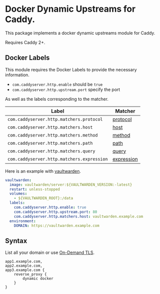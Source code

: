# Docker Dynamic Upstreams for Caddy.

This package implements a docker dynamic upstreams module for Caddy.

Requires Caddy 2+.

## Docker Labels

This module requires the Docker Labels to provide the necessary information.

- `com.caddyserver.http.enable` should be `true`
- `com.caddyserver.http.upstream.port` specify the port

As well as the labels corresponding to the matcher.

| Label                                      | Matcher                                                                  |
|--------------------------------------------|--------------------------------------------------------------------------|
| `com.caddyserver.http.matchers.protocol`   | [protocol](https://caddyserver.com/docs/caddyfile/matchers#protocol)     |
| `com.caddyserver.http.matchers.host`       | [host](https://caddyserver.com/docs/caddyfile/matchers#host)             |
| `com.caddyserver.http.matchers.method`     | [method](https://caddyserver.com/docs/caddyfile/matchers#method)         |
| `com.caddyserver.http.matchers.path`       | [path](https://caddyserver.com/docs/caddyfile/matchers#path)             |
| `com.caddyserver.http.matchers.query`      | [query](https://caddyserver.com/docs/caddyfile/matchers#query)           |
| `com.caddyserver.http.matchers.expression` | [expression](https://caddyserver.com/docs/caddyfile/matchers#expression) |

Here is an example with [vaultwarden](https://github.com/dani-garcia/vaultwarden).

```yaml
vaultwarden:
  image: vaultwarden/server:${VAULTWARDEN_VERSION:-latest}
  restart: unless-stopped
  volumes:
    - ${VAULTWARDEN_ROOT}:/data
  labels:
    com.caddyserver.http.enable: true
    com.caddyserver.http.upstream.port: 80
    com.caddyserver.http.matchers.host: vaultwarden.example.com
  environment:
    DOMAIN: https://vaultwarden.example.com
```

## Syntax

List all your domain or use [On-Demand TLS](https://caddyserver.com/docs/automatic-https#on-demand-tls).

```
app1.example.com,
app2.example.com,
app3.example.com {
    reverse_proxy {
        dynamic docker
    }
}
```
